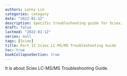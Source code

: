 ```yaml
---
authors: Lenny Lin
categories: category
date: "2022-01-12"
description: Specific troubleshooting guide for Sciex.
draft: false
lastmod: "2022-01-12"
series: null
tags: [Sciex]
title: Part II Sciex LC-MS/MS Troubleshooting Guide
toc: true
bookCollapseSection: true
---
```


It is about Sciex LC-MS/MS Troubleshooting Guide.

<!--more-->

